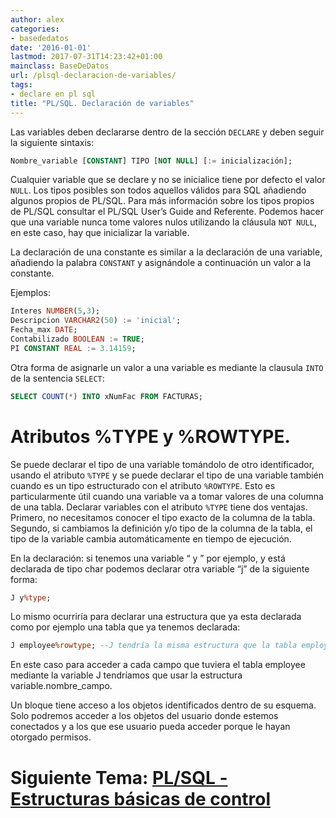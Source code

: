 ```yaml
---
author: alex
categories:
- basededatos
date: '2016-01-01'
lastmod: 2017-07-31T14:23:42+01:00
mainclass: BaseDeDatos
url: /plsql-declaracion-de-variables/
tags:
- declare en pl sql
title: "PL/SQL. Declaración de variables"
---
```


Las variables deben declararse dentro de la sección `DECLARE` y deben seguir la siguiente sintaxis:

```sql
Nombre_variable [CONSTANT] TIPO [NOT NULL] [:= inicialización];
```

<!--more--><!--ad-->

Cualquier variable que se declare y no se inicialice tiene por defecto el valor `NULL`. Los tipos posibles son todos aquellos válidos para SQL añadiendo algunos propios de PL/SQL. Para más información sobre los tipos propios de PL/SQL consultar el PL/SQL User’s Guide and Referente. Podemos hacer que una variable nunca tome valores nulos utilizando la cláusula `NOT NULL`, en este caso, hay que inicializar la variable.


La declaración de una constante es similar a la declaración de una variable, añadiendo la palabra `CONSTANT` y asignándole a continuación un valor a la constante.

Ejemplos:

```sql
Interes NUMBER(5,3);
Descripcion VARCHAR2(50) := 'inicial';
Fecha_max DATE;
Contabilizado BOOLEAN := TRUE;
PI CONSTANT REAL := 3.14159;

```

Otra forma de asignarle un valor a una variable es mediante la clausula `INTO` de la sentencia `SELECT`:

```sql
SELECT COUNT(*) INTO xNumFac FROM FACTURAS;
```

# Atributos %TYPE y %ROWTYPE.

Se puede declarar el tipo de una variable tomándolo de otro identificador, usando el atributo `%TYPE` y se puede declarar el tipo de una variable también cuando es un tipo estructurado con el atributo `%ROWTYPE`. Esto es particularmente útil cuando una variable va a tomar valores de una columna de una tabla. Declarar variables con el atributo `%TYPE` tiene dos ventajas. Primero, no necesitamos conocer el tipo exacto de la columna de la tabla. Segundo, si cambiamos la definición y/o tipo de la columna de la tabla, el tipo de la variable cambia automáticamente en tiempo de ejecución.

En la declaración: si tenemos una variable “ y ” por ejemplo, y está declarada de tipo char podemos declarar otra variable “j” de la siguiente forma:

```sql
J y%type;
```

Lo mismo ocurriría para declarar una estructura que ya esta declarada como por ejemplo una tabla que ya tenemos declarada:

```sql
J employee%rowtype; --J tendría la misma estructura que la tabla employee.
```

En este caso para acceder a cada campo que tuviera el tabla employee mediante la variable J tendríamos que usar la estructura variable.nombre_campo.

Un bloque tiene acceso a los objetos identificados dentro de su esquema. Solo podremos acceder a los objetos del usuario donde estemos conectados y a los que ese usuario pueda acceder porque le hayan otorgado permisos.


# Siguiente Tema: [PL/SQL - Estructuras básicas de control][1]

 [1]: https://elbauldelprogramador.com/plsql-estructuras-basicas-de-control/

